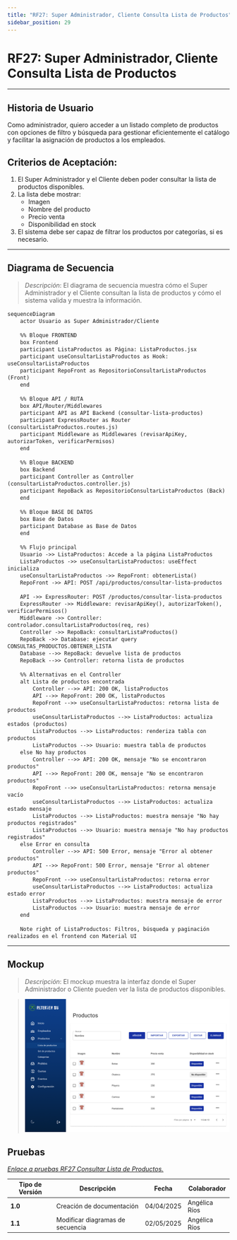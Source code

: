 ```yaml
---
title: "RF27: Super Administrador, Cliente Consulta Lista de Productos"
sidebar_position: 29
---
```


# RF27: Super Administrador, Cliente Consulta Lista de Productos

---

## Historia de Usuario

Como administrador, quiero acceder a un listado completo de productos con opciones de filtro y búsqueda para gestionar eficientemente el catálogo y facilitar la asignación de productos a los empleados.

## **Criterios de Aceptación:**

1. El Super Administrador y el Cliente deben poder consultar la lista de productos disponibles.
2. La lista debe mostrar:
   - Imagen
   - Nombre del producto
   - Precio venta
   - Disponibilidad en stock
3. El sistema debe ser capaz de filtrar los productos por categorías, si es necesario.

---

## **Diagrama de Secuencia**

> _Descripción_: El diagrama de secuencia muestra cómo el Super Administrador y el Cliente consultan la lista de productos y cómo el sistema valida y muestra la información.

```mermaid
sequenceDiagram
    actor Usuario as Super Administrador/Cliente

    %% Bloque FRONTEND
    box Frontend
    participant ListaProductos as Página: ListaProductos.jsx
    participant useConsultarListaProductos as Hook: useConsultarListaProductos
    participant RepoFront as RepositorioConsultarListaProductos (Front)
    end

    %% Bloque API / RUTA
    box API/Router/Middlewares
    participant API as API Backend (consultar-lista-productos)
    participant ExpressRouter as Router (consultarListaProductos.routes.js)
    participant Middleware as Middlewares (revisarApiKey, autorizarToken, verificarPermisos)
    end

    %% Bloque BACKEND
    box Backend
    participant Controller as Controller (consultarListaProductos.controller.js)
    participant RepoBack as RepositorioConsultarListaProductos (Back)
    end

    %% Bloque BASE DE DATOS
    box Base de Datos
    participant Database as Base de Datos
    end

    %% Flujo principal
    Usuario ->> ListaProductos: Accede a la página ListaProductos
    ListaProductos ->> useConsultarListaProductos: useEffect inicializa
    useConsultarListaProductos ->> RepoFront: obtenerLista()
    RepoFront ->> API: POST /api/productos/consultar-lista-productos

    API ->> ExpressRouter: POST /productos/consultar-lista-productos
    ExpressRouter ->> Middleware: revisarApiKey(), autorizarToken(), verificarPermisos()
    Middleware ->> Controller: controlador.consultarListaProductos(req, res)
    Controller ->> RepoBack: consultarListaProductos()
    RepoBack ->> Database: ejecutar query CONSULTAS_PRODUCTOS.OBTENER_LISTA
    Database -->> RepoBack: devuelve lista de productos
    RepoBack -->> Controller: retorna lista de productos

    %% Alternativas en el Controller
    alt Lista de productos encontrada
        Controller -->> API: 200 OK, listaProductos
        API -->> RepoFront: 200 OK, listaProductos
        RepoFront -->> useConsultarListaProductos: retorna lista de productos
        useConsultarListaProductos -->> ListaProductos: actualiza estados (productos)
        ListaProductos -->> ListaProductos: renderiza tabla con productos
        ListaProductos -->> Usuario: muestra tabla de productos
    else No hay productos
        Controller -->> API: 200 OK, mensaje "No se encontraron productos"
        API -->> RepoFront: 200 OK, mensaje "No se encontraron productos"
        RepoFront -->> useConsultarListaProductos: retorna mensaje vacío
        useConsultarListaProductos -->> ListaProductos: actualiza estado mensaje
        ListaProductos -->> ListaProductos: muestra mensaje "No hay productos registrados"
        ListaProductos -->> Usuario: muestra mensaje "No hay productos registrados"
    else Error en consulta
        Controller -->> API: 500 Error, mensaje "Error al obtener productos"
        API -->> RepoFront: 500 Error, mensaje "Error al obtener productos"
        RepoFront -->> useConsultarListaProductos: retorna error
        useConsultarListaProductos -->> ListaProductos: actualiza estado error
        ListaProductos -->> ListaProductos: muestra mensaje de error
        ListaProductos -->> Usuario: muestra mensaje de error
    end

    Note right of ListaProductos: Filtros, búsqueda y paginación realizados en el frontend con Material UI
```

---

## **Mockup**

> _Descripción_: El mockup muestra la interfaz donde el Super Administrador o Cliente pueden ver la lista de productos disponibles.

> ![Interfaz de consultar lista de usuarios](imagenes/Consultar_Productos.png)

## **Pruebas**

_<u>[Enlace a pruebas RF27 Consultar Lista de Productos.](https://docs.google.com/spreadsheets/d/1NLGwGrGA5PVOEzLaqxa8Ts1D_Ng3QzzqNKWJYUzxD-M/edit?gid=1907283860#gid=1907283860)</u>_

| **Tipo de Versión** | **Descripción**                  | **Fecha**  | **Colaborador** |
| ------------------- | -------------------------------- | ---------- | --------------- |
| **1.0**             | Creación de documentación        | 04/04/2025 | Angélica Ríos   |
| **1.1**             | Modificar diagramas de secuencia | 02/05/2025 | Angélica Ríos   |
